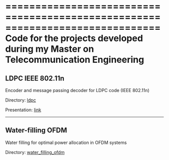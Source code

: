 ==============================================================================
Code for the projects developed during my Master on Telecommunication Engineering
==============================================================================

    
LDPC IEEE 802.11n
--------------------------------------------------------------------------------

Encoder and message passing decoder for LDPC code (IEEE 802.11n)

Directory: [ldpc](https://github.com/giuliomarin/tlc/tree/master/ldpc)

Presentation: [link](http://prezi.com/aqckvai6jux-/?utm_campaign=share&utm_medium=copy)

--------------------------------------------------------------------------------
Water-filling OFDM
--------------------------------------------------------------------------------
Water filling for optimal power allocation in OFDM systems

Directory: [water_filling_ofdm](https://github.com/giuliomarin/tlc/tree/master/water_filling_ofdm)

